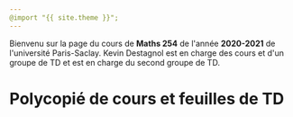 ```yaml
---
@import "{{ site.theme }}";
---
```


Bienvenu sur la page du cours de **Maths 254** de l'année **2020-2021** de l'université Paris-Saclay. Kevin Destagnol est en charge des cours et d'un groupe de TD et est en charge du second groupe de TD.

# Polycopié de cours et feuilles de TD
 

